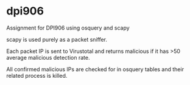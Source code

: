# dpi906
Assignment for DPI906 using osquery and scapy

scapy is used purely as a packet sniffer.

Each packet IP is sent to Virustotal and returns malicious if it has >50 average malicious detection rate.

All confirmed malicious IPs are checked for in osquery tables and their related process is killed.
